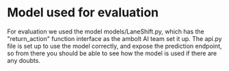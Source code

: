 # Model used for evaluation
For evaluation we used the model models/LaneShift.py, which has the "return_action" function interface as the ambolt AI team set it up. The api.py file is set up to use the model correctly, and expose the prediction endpoint, so from there you should be able to see how the model is used if there are any doubts.